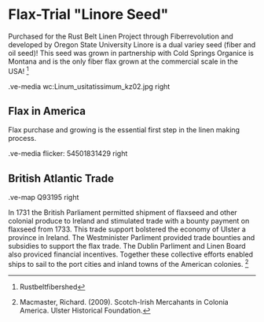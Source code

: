 # Flax-Trial "Linore Seed"

Purchased for the Rust Belt Linen Project through Fiberrevolution and developed by Oregon State University Linore is a dual variey seed (fiber and oil seed)! This seed was grown in partnership with Cold Springs Organice is Montana and is the only fiber flax grown at the commercial scale in the USA! [^1]

.ve-media wc:Linum_usitatissimum_kz02.jpg right

## Flax in America

Flax purchase and growing is the essential first step in the linen making process. 

.ve-media flicker: 54501831429 right

## British Atlantic Trade

.ve-map Q93195 right

In 1731 the British Parliament permitted shipment of flaxseed and other colonial produce to Ireland and stimulated trade with a bounty payment on flaxseed from 1733. This trade support bolstered the economy of Ulster a province in Ireland. The Westminister Parliment provided trade bounties and subsidies to support the flax trade. The Dublin Parliment and Linen Board also proviced financial incentives. Together these collective efforts  enabled ships to sail to the port cities and inland towns of the American colonies. [^2]

[^1]: Rustbeltfibershed 
[^2]: Macmaster, Richard. (2009). Scotch-Irish Mercahants in Colonia America. Ulster Historical Foundation.